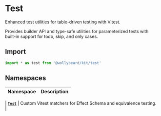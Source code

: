 # Test

Enhanced test utilities for table-driven testing with Vitest.

Provides builder API and type-safe utilities for parameterized tests with built-in support for todo, skip, and only cases.

## Import

```typescript
import * as test from '@wollybeard/kit/test'
```

## Namespaces

| Namespace | Description |
| --------- | ----------- |

| [**`Test`**](/api/test/test) | Custom Vitest matchers for Effect Schema and equivalence testing. |
